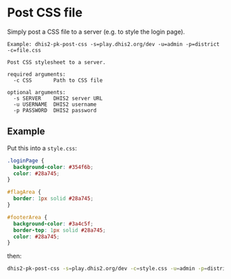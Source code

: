 Post CSS file
=============

Simply post a CSS file to a server (e.g. to style the login page).

```
Example: dhis2-pk-post-css -s=play.dhis2.org/dev -u=admin -p=district -c=file.css

Post CSS stylesheet to a server.

required arguments:
  -c CSS       Path to CSS file

optional arguments:
  -s SERVER    DHIS2 server URL
  -u USERNAME  DHIS2 username
  -p PASSWORD  DHIS2 password
```

Example
-------

Put this into a `style.css`:

```css
.loginPage {
  background-color: #354f6b;
  color: #28a745;
}

#flagArea {
  border: 1px solid #28a745;
}

#footerArea {
  background-color: #3a4c5f;
  border-top: 1px solid #28a745;
  color: #28a745;
}
```

then:

```bash
dhis2-pk-post-css -s=play.dhis2.org/dev -c=style.css -u=admin -p=district
```
